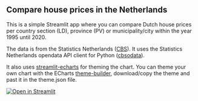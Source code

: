 ## Compare house prices in the Netherlands

This is a simple Streamlit app where you can compare Dutch house prices per country section (LD), province (PV) or municipality/city within the year 1995 until 2020.

The data is from the Statistics Netherlands ([CBS](https://www.cbs.nl/en-gb)). It uses the Statistics Netherlands opendata API client for Python ([cbsodata](https://pypi.org/project/cbsodata/)).

It also uses [streamlit-echarts](https://github.com/andfanilo/streamlit-echarts) for theming the chart. You can theme your own chart with the ECharts [theme-builder](https://echarts.apache.org/en/theme-builder.html), download/copy the theme and past it in the theme.json file.

[![Open in Streamlit](https://static.streamlit.io/badges/streamlit_badge_black_white.svg)](https://share.streamlit.io/mvs12/cbs-houseprices-streamlit/)
